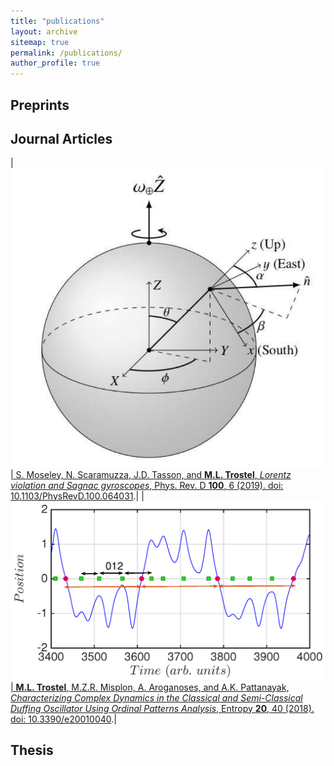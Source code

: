 ```yaml
---
title: "publications"
layout: archive
sitemap: true
permalink: /publications/
author_profile: true
---
```


## Preprints

<!-- | <a href="/assets/images/bleck_cycle.png"><img src="/assets/images/bleck_cycle_small.png" width="600px" alt=""> | **Loose, N.**, Bachman, S., Grooms, I. and Jansen, M. (2022). Diagnosing scale-dependent energy cycles in a high-resolution isopycnal ocean model. _submitted to Journal of Physical Oceanography_. Preprint doi: [10.1002/essoar.10511055.1](https://www.essoar.org/doi/abs/10.1002/essoar.10511055.1).| -->

## Journal Articles

| <a href="/assets/images/rlg.png"><img src="/assets/images/rlg.png" width="600px" alt=""> | S. Moseley, N. Scaramuzza, J.D. Tasson, and **M.L. Trostel**, *Lorentz violation and Sagnac gyroscopes*, Phys. Rev. D **100**, 6 (2019). doi: [10.1103/PhysRevD.100.064031](https://doi.org/10.1103/PhysRevD.100.064031).|
| <a href="/assets/images/opa.png"><img src="/assets/images/opa.png" width="600px" alt=""> | **M.L. Trostel**, M.Z.R. Misplon, A. Aroganoses, and A.K. Pattanayak, *Characterizing Complex Dynamics in the Classical and Semi-Classical Duffing Oscillator Using Ordinal Patterns Analysis*, Entropy **20**, 40 (2018). doi: [10.3390/e20010040](https://doi.org/10.3390/e20010040).|


## Thesis

<!-- | <a href="/assets/images/SPNA.png"><img src="/assets/images/SPNA.png" width="600px" alt=""> | **Loose, N.** (2019). Adjoint Modeling and Observing System Design in the Subpolar North Atlantic, _Ph.D. Dissertation_, University of Bergen, Norway. [http://bora.uib.no/handle/1956/24456](http://bora.uib.no/handle/1956/24456).| -->




